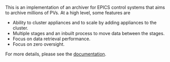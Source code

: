 This is an implementation of an archiver for EPICS control systems that aims to archive millions of PVs.
At a high level, some features are
- Ability to cluster appliances and to scale by adding appliances to the cluster.
- Multiple stages and an inbuilt process to move data between the stages.
- Focus on data retrieval performance.
- Focus on zero oversight.

For more details, please see the [documentation](http://slacmshankar.github.io/epicsarchiver_docs/index.html).